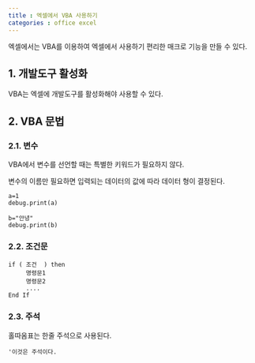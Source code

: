 ```yaml
---
title : 엑셀에서 VBA 사용하기
categories : office excel
---
```


엑셀에서는 VBA를 이용하여 엑셀에서 사용하기 편리한 매크로 기능을 만들 수 있다. 

## 1. 개발도구 활성화 

VBA는 엑셀에 개발도구를 활성화해야 사용할 수 있다. 

## 2. VBA 문법

### 2.1. 변수 

VBA에서 변수를 선언할 때는 특별한 키워드가 필요하지 않다. 

변수의 이름만 필요하면 입력되는 데이터의 값에 따라 데이터 형이 결정된다.

~~~vba
a=1
debug.print(a)

b="안녕"
debug.print(b)
~~~

### 2.2. 조건문

~~~vba
if ( 조건  ) then 
     명령문1
     명령문2
     ....
End If
~~~

### 2.3. 주석

홀따옴표는 한줄 주석으로 사용된다.

~~~vba
'이것은 주석이다.
~~~

